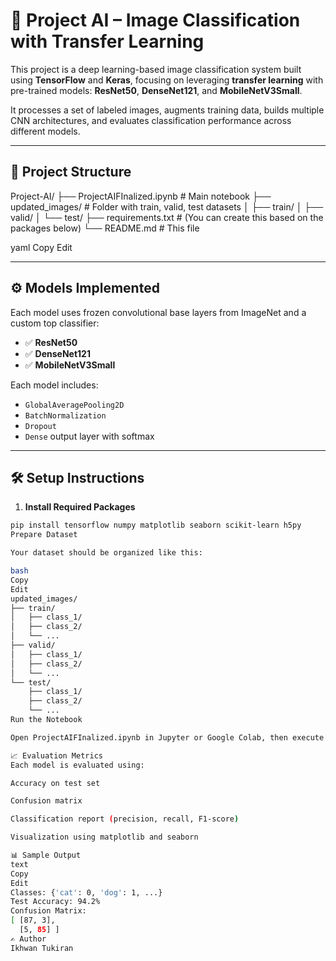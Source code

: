# 🧠 Project AI – Image Classification with Transfer Learning

This project is a deep learning-based image classification system built using **TensorFlow** and **Keras**, focusing on leveraging **transfer learning** with pre-trained models: **ResNet50**, **DenseNet121**, and **MobileNetV3Small**.

It processes a set of labeled images, augments training data, builds multiple CNN architectures, and evaluates classification performance across different models.

---

## 📂 Project Structure

Project-AI/
├── ProjectAIFInalized.ipynb # Main notebook
├── updated_images/ # Folder with train, valid, test datasets
│ ├── train/
│ ├── valid/
│ └── test/
├── requirements.txt # (You can create this based on the packages below)
└── README.md # This file

yaml
Copy
Edit

---

## ⚙️ Models Implemented

Each model uses frozen convolutional base layers from ImageNet and a custom top classifier:

- ✅ **ResNet50**
- ✅ **DenseNet121**
- ✅ **MobileNetV3Small**

Each model includes:
- `GlobalAveragePooling2D`
- `BatchNormalization`
- `Dropout`
- `Dense` output layer with softmax

---

## 🛠️ Setup Instructions

1. **Install Required Packages**

```bash
pip install tensorflow numpy matplotlib seaborn scikit-learn h5py
Prepare Dataset

Your dataset should be organized like this:

bash
Copy
Edit
updated_images/
├── train/
│   ├── class_1/
│   ├── class_2/
│   └── ...
├── valid/
│   ├── class_1/
│   ├── class_2/
│   └── ...
└── test/
    ├── class_1/
    ├── class_2/
    └── ...
Run the Notebook

Open ProjectAIFInalized.ipynb in Jupyter or Google Colab, then execute all cells.

📈 Evaluation Metrics
Each model is evaluated using:

Accuracy on test set

Confusion matrix

Classification report (precision, recall, F1-score)

Visualization using matplotlib and seaborn

📊 Sample Output
text
Copy
Edit
Classes: {'cat': 0, 'dog': 1, ...}
Test Accuracy: 94.2%
Confusion Matrix:
[ [87, 3],
  [5, 85] ]
✍️ Author
Ikhwan Tukiran
